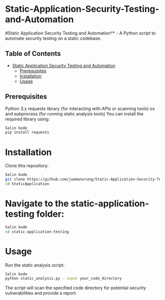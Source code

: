 # Static-Application-Security-Testing-and-Automation

#Static Application Security Testing and Automation** - A Python script to automate security testing on a static codebase.

## Table of Contents
- [Static Application Security Testing and Automation](#static-application-security-testing-and-automation)
  - [Prerequisites](#prerequisites-1)
  - [Installation](#installation-1)
  - [Usage](#usage-1)
 
## Prerequisites
Python 3.x
requests library (for interacting with APIs or scanning tools)
os and subprocess (for running static analysis tools)
You can install the required library using:

```bash
Salin kode
pip install requests
```
# Installation
Clone this repository:

```bash
Salin kode
git clone https://github.com/joemanurung/Static-Application-Security-Testing-and-Automation.git
cd StaticApplication
```
# Navigate to the static-application-testing folder:

```bash
Salin kode
cd static-application-testing
```
# Usage
Run the static analysis script:

```bash
Salin kode
python static_analysis.py --input your_code_directory
```
The script will scan the specified code directory for potential security vulnerabilities and provide a report.

